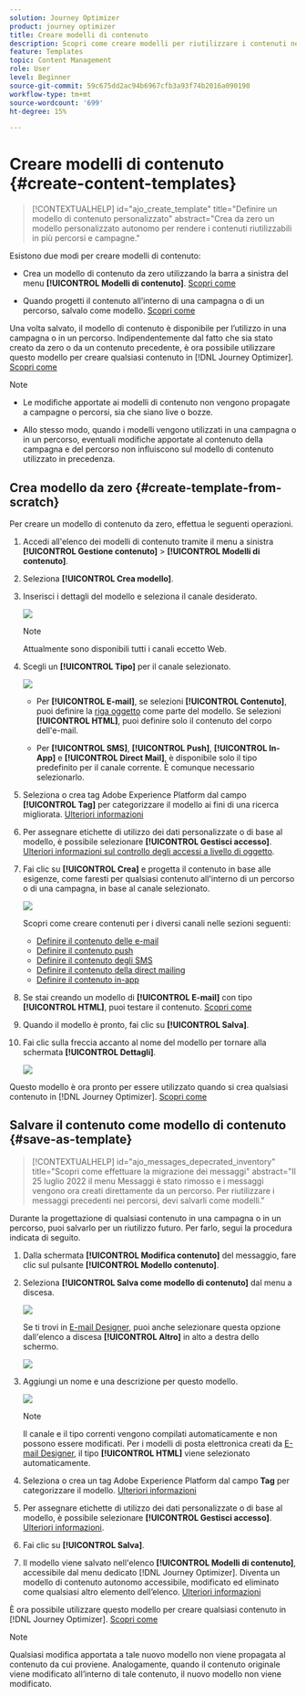 ```yaml
---
solution: Journey Optimizer
product: journey optimizer
title: Creare modelli di contenuto
description: Scopri come creare modelli per riutilizzare i contenuti nelle campagne e nei percorsi Journey Optimizer
feature: Templates
topic: Content Management
role: User
level: Beginner
source-git-commit: 59c675dd2ac94b6967cfb3a93f74b2016a090190
workflow-type: tm+mt
source-wordcount: '699'
ht-degree: 15%

---
```



# Creare modelli di contenuto {#create-content-templates}

>[!CONTEXTUALHELP]
>id="ajo_create_template"
>title="Definire un modello di contenuto personalizzato"
>abstract="Crea da zero un modello personalizzato autonomo per rendere i contenuti riutilizzabili in più percorsi e campagne."

Esistono due modi per creare modelli di contenuto:

* Crea un modello di contenuto da zero utilizzando la barra a sinistra del menu **[!UICONTROL Modelli di contenuto]**. [Scopri come](#create-template-from-scratch)

* Quando progetti il contenuto all’interno di una campagna o di un percorso, salvalo come modello. [Scopri come](#save-as-template)

Una volta salvato, il modello di contenuto è disponibile per l’utilizzo in una campagna o in un percorso. Indipendentemente dal fatto che sia stato creato da zero o da un contenuto precedente, è ora possibile utilizzare questo modello per creare qualsiasi contenuto in [!DNL Journey Optimizer]. [Scopri come](#use-content-templates)

>[!NOTE]
>
>* Le modifiche apportate ai modelli di contenuto non vengono propagate a campagne o percorsi, sia che siano live o bozze.
>
>* Allo stesso modo, quando i modelli vengono utilizzati in una campagna o in un percorso, eventuali modifiche apportate al contenuto della campagna e del percorso non influiscono sul modello di contenuto utilizzato in precedenza.

## Crea modello da zero {#create-template-from-scratch}

Per creare un modello di contenuto da zero, effettua le seguenti operazioni.

1. Accedi all&#39;elenco dei modelli di contenuto tramite il menu a sinistra **[!UICONTROL Gestione contenuto]** > **[!UICONTROL Modelli di contenuto]**.

1. Seleziona **[!UICONTROL Crea modello]**.

1. Inserisci i dettagli del modello e seleziona il canale desiderato.

   ![](assets/content-template-channels.png)

   >[!NOTE]
   >
   >Attualmente sono disponibili tutti i canali eccetto Web.

1. Scegli un **[!UICONTROL Tipo]** per il canale selezionato.

   ![](assets/content-template-type.png)

   * Per **[!UICONTROL E-mail]**, se selezioni **[!UICONTROL Contenuto]**, puoi definire la [riga oggetto](../email/create-email.md#define-email-content) come parte del modello. Se selezioni **[!UICONTROL HTML]**, puoi definire solo il contenuto del corpo dell&#39;e-mail.

   * Per **[!UICONTROL SMS]**, **[!UICONTROL Push]**, **[!UICONTROL In-App]** e **[!UICONTROL Direct Mail]**, è disponibile solo il tipo predefinito per il canale corrente. È comunque necessario selezionarlo.

1. Seleziona o crea tag Adobe Experience Platform dal campo **[!UICONTROL Tag]** per categorizzare il modello ai fini di una ricerca migliorata. [Ulteriori informazioni](../start/search-filter-categorize.md#tags)

1. Per assegnare etichette di utilizzo dei dati personalizzate o di base al modello, è possibile selezionare **[!UICONTROL Gestisci accesso]**. [Ulteriori informazioni sul controllo degli accessi a livello di oggetto](../administration/object-based-access.md).

1. Fai clic su **[!UICONTROL Crea]** e progetta il contenuto in base alle esigenze, come faresti per qualsiasi contenuto all&#39;interno di un percorso o di una campagna, in base al canale selezionato.

   ![](assets/content-template-edition.png)

   Scopri come creare contenuti per i diversi canali nelle sezioni seguenti:
   * [Definire il contenuto delle e-mail](../email/get-started-email-design.md)
   * [Definire il contenuto push](../push/design-push.md)
   * [Definire il contenuto degli SMS](../sms/create-sms.md#sms-content)
   * [Definire il contenuto della direct mailing](../direct-mail/create-direct-mail.md)
   * [Definire il contenuto in-app](../in-app/design-in-app.md)

1. Se stai creando un modello di **[!UICONTROL E-mail]** con tipo **[!UICONTROL HTML]**, puoi testare il contenuto. [Scopri come](#test-template)

1. Quando il modello è pronto, fai clic su **[!UICONTROL Salva]**.

1. Fai clic sulla freccia accanto al nome del modello per tornare alla schermata **[!UICONTROL Dettagli]**.

   ![](assets/content-template-back.png)

Questo modello è ora pronto per essere utilizzato quando si crea qualsiasi contenuto in [!DNL Journey Optimizer]. [Scopri come](#use-content-templates)

## Salvare il contenuto come modello di contenuto {#save-as-template}

>[!CONTEXTUALHELP]
>id="ajo_messages_depecrated_inventory"
>title="Scopri come effettuare la migrazione dei messaggi"
>abstract="Il 25 luglio 2022 il menu Messaggi è stato rimosso e i messaggi vengono ora creati direttamente da un percorso. Per riutilizzare i messaggi precedenti nei percorsi, devi salvarli come modelli."

Durante la progettazione di qualsiasi contenuto in una campagna o in un percorso, puoi salvarlo per un riutilizzo futuro. Per farlo, segui la procedura indicata di seguito.

1. Dalla schermata **[!UICONTROL Modifica contenuto]** del messaggio, fare clic sul pulsante **[!UICONTROL Modello contenuto]**.

1. Seleziona **[!UICONTROL Salva come modello di contenuto]** dal menu a discesa.

   ![](assets/content-template-button-save.png)

   Se ti trovi in [E-mail Designer](../email/get-started-email-design.md), puoi anche selezionare questa opzione dall&#39;elenco a discesa **[!UICONTROL Altro]** in alto a destra dello schermo.

   ![](assets/content-template-more-button-save.png)

1. Aggiungi un nome e una descrizione per questo modello.

   ![](assets/content-template-name.png)

   >[!NOTE]
   >
   >Il canale e il tipo correnti vengono compilati automaticamente e non possono essere modificati. Per i modelli di posta elettronica creati da [E-mail Designer](../email/get-started-email-design.md), il tipo **[!UICONTROL HTML]** viene selezionato automaticamente.

1. Seleziona o crea un tag Adobe Experience Platform dal campo **Tag** per categorizzare il modello. [Ulteriori informazioni](../start/search-filter-categorize.md#tags)

1. Per assegnare etichette di utilizzo dei dati personalizzate o di base al modello, è possibile selezionare **[!UICONTROL Gestisci accesso]**. [Ulteriori informazioni](../administration/object-based-access.md).

1. Fai clic su **[!UICONTROL Salva]**.

1. Il modello viene salvato nell&#39;elenco **[!UICONTROL Modelli di contenuto]**, accessibile dal menu dedicato [!DNL Journey Optimizer]. Diventa un modello di contenuto autonomo accessibile, modificato ed eliminato come qualsiasi altro elemento dell’elenco. [Ulteriori informazioni](#access-manage-templates)

È ora possibile utilizzare questo modello per creare qualsiasi contenuto in [!DNL Journey Optimizer]. [Scopri come](#use-content-templates)

>[!NOTE]
>
>Qualsiasi modifica apportata a tale nuovo modello non viene propagata al contenuto da cui proviene. Analogamente, quando il contenuto originale viene modificato all’interno di tale contenuto, il nuovo modello non viene modificato.
